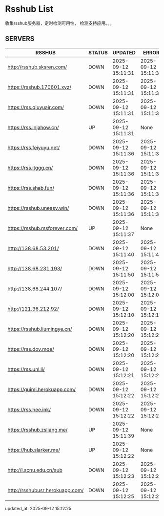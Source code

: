 # Rsshub List

收集rsshub服务器，定时检测可用性， 检测支持应用。。。


## SERVERS

|  RSSHUB   | STATUS  | UPDATED  | ERROR  | TWITTER |  
|  ----  | ----  | ----  | ----  | ---- |  
| http://rsshub.sksren.com/ | DOWN | 2025-09-12 15:11:31 | 2025-09-12 15:11:31 |  
| https://rsshub.170601.xyz/ | DOWN | 2025-09-12 15:11:31 | 2025-09-12 15:11:31 |  
| https://rss.qiuyuair.com/ | DOWN | 2025-09-12 15:11:31 | 2025-09-12 15:11:31 |  
| https://rss.injahow.cn/ | UP | 2025-09-12 15:11:31 | None ||  
| https://rss.feiyuyu.net/ | DOWN | 2025-09-12 15:11:36 | 2025-09-12 15:11:36 |  
| https://rss.itggg.cn/ | DOWN | 2025-09-12 15:11:36 | 2025-09-12 15:11:36 |  
| https://rss.shab.fun/ | DOWN | 2025-09-12 15:11:36 | 2025-09-12 15:11:36 |  
| https://rsshub.uneasy.win/ | DOWN | 2025-09-12 15:11:36 | 2025-09-12 15:11:36 |  
| https://rsshub.rssforever.com/ | UP | 2025-09-12 15:11:37 | None ||  
| http://138.68.53.201/ | DOWN | 2025-09-12 15:11:40 | 2025-09-12 15:11:40 |  
| http://138.68.231.193/ | DOWN | 2025-09-12 15:11:50 | 2025-09-12 15:11:50 |  
| http://138.68.244.107/ | DOWN | 2025-09-12 15:12:00 | 2025-09-12 15:12:00 |  
| http://121.36.212.92/ | DOWN | 2025-09-12 15:12:10 | 2025-09-12 15:12:10 |  
| https://rsshub.liumingye.cn/ | DOWN | 2025-09-12 15:12:20 | 2025-09-12 15:12:20 |  
| https://rss.dov.moe/ | DOWN | 2025-09-12 15:12:20 | 2025-09-12 15:12:20 |  
| https://rss.unl.li/ | DOWN | 2025-09-12 15:12:21 | 2025-09-12 15:12:21 |  
| https://guimi.herokuapp.com/ | DOWN | 2025-09-12 15:12:22 | 2025-09-12 15:12:22 |  
| https://rss.hee.ink/ | DOWN | 2025-09-12 15:12:22 | 2025-09-12 15:12:22 |  
| https://rsshub.zsliang.me/ | UP | 2025-09-12 15:11:39 | None |OK|  
| https://hub.slarker.me/ | UP | 2025-09-12 15:12:22 | None ||  
| http://i.scnu.edu.cn/sub | DOWN | 2025-09-12 15:12:23 | 2025-09-12 15:12:23 |  
| http://rsshubusr.herokuapp.com/ | DOWN | 2025-09-12 15:12:25 | 2025-09-12 15:12:25 |  
  

updated_at: 2025-09-12 15:12:25  

